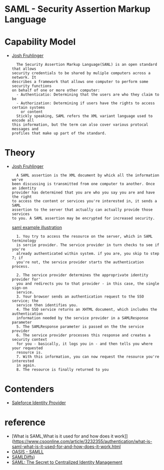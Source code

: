 # SAML - Security Assertion Markup Language

# Capability Model

  - [Josh Fruhlinger](https://www.csoonline.com/author/Josh-Fruhlinger )

    ```
      The Security Assertion Markup Language(SANL) is an open standard that allows
    security credentials to be shared by muliple computers across a network. It
    describes a framework that allows one computer to perform some security functions
    on behalf of one or more other computer:
      - Authenticatio: Determining that the users are who they claim to be
      - Authorization: Determining if users have the rights to access certain systems
        or content
      Stickly speaking, SAML refers the XML variant language used to encode all
    this information, but the term can also cover various protocal messages and
    profiles that make up part of the standard.
    ```
# Theory
  
  - [Josh Fruhlinger](https://www.csoonline.com/author/Josh-Fruhlinger )

    ```
      A SAML assertion is the XML document by whick all the information we've 
    been discussing is transmitted from one computer to another. Once an identity
    provider has determined that you are who you say you are and have the right
    to access the content or services you're interested in, it sends a SAML 
    assertion to the server that actually can actually provide those services
    to you. A SAML assertion may be encrypted for increased security.
    ```
    [saml example illustration](security-assertion-markup-language-saml-explainer-100738529-large.jpg)
    ```
      1. You try to access the resource on the server, which in SAML terminology
      is sercie provider. The service provider in turn checks to see if you're 
      already authenticated within system. if you are, you skip to step 7; if
      you're not, the service provider starts the authentication process.

      2. The service provider determines the approprivate identity provider for'
      you and redirects you to that provider - in this case, the single sign-on
      service.
      3. Your browser sends an authentication request to the SSO service; the
      service then identifies you.
      4. The SSO service returns an XHTML document, which includes the authentication
      information needed by the service provider in a SAMLResponse parameter
      5. The SAMLResponse parameter is passed on the the service provider
      6. The service provider processes this response and creates a security context
      for you - basically, it logs you in - and then tells you where your requested
      resource is.
      7. With this information, you can now request the resource you're interested
      in again.
      8. The resource is finally returned to you  
    ```
 
# Contenders

  - [Saleforce Identity Provider](https://help.salesforce.com/articleView?id=identity_provider_about.htm&type=0 )

# reference

  - [What is SAML,What is it used for and how does it work]](https://www.csoonline.com/article/3232355/authentication/what-is-saml-what-is-it-used-for-and-how-does-it-work.html 
  - [OASIS - SAMLL](https://www.oasis-open.org/committees/tc_home.php?wg_abbrev=security )
  - [SAMLDiffs](https://wiki.shibboleth.net/confluence/display/SHIB/SAMLDiffs ))
  - [SAML: The Secret to Centralized Identity Management](https://www.informationweek.com/software/information-management/saml-the-secret-to-centralized-identity-management/d/d-id/1028656 )
